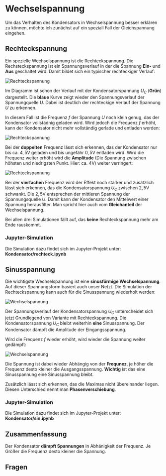 # Wechselspannung

Um das Verhalten des Kondensators in Wechselspannung besser erklären zu können, möchte ich zunächst auf ein speziall Fall der Gleichspannung eingehen. 

## Rechteckspannung

Ein spezielle Wechselspannung ist die Rechteckspannung. Die Rechsteckspannung ist ein Spannungsverlauf  in der die Spannung **Ein-** und **Aus** geschaltet wird. Damit bildet sich ein typischer rechteckiger Verlauf:

![Rechteckspannung](../Bilder/AC/Rechteckspannung/square_1.png)

Im Diagramm ist schon der Verlauf mit der Kondensatorspannung $U_C$ (**Grün**) dargestellt. Die **blaue** Kurve zeigt wieder den Spannungsverlauf der Spannungquelle $U$. Dabei ist deutlich der rechteckige Verlauf der Spannung $U$ zu erkennen.

In diesem Fall ist die Frequenz $f$ der Spannung $U$ noch klein genug, das der Kondensator vollstädnig geladen wird. Wird jedoch die Frequenz $f$ erhöht, kann der Kondensator nicht mehr vollständig gerlade und entladen werden:

![Rechteckspannung](../Bilder/AC/Rechteckspannung/square_2.png)

Bei der **doppelten** Frequenz lässt sich erkennen, das der Kondensator nur bis ca. $4,5 \text{V}$ geladen und bis ungefähr $0,5 \text{V}$ entladen wird.  Wird die Frequenz weiter erhöht wird die **Amplitude** (Die Spannung zwischen höhsten und niedrigsten Punkt. Hier: ca. $4 \text{V}$) weiter verringert:

![Rechteckspannung](../Bilder/AC/Rechteckspannung/square_4.png)

Bei der **vierfachen** Frequenz wird der Effekt noch stärker und zusätzlich lässt sich erkennen, das die Kondensatorspannung $U_C$ zwischen $2,5 \text{V}$ schwankt. Die $2,5 \text{V}$ entsprechen der mittleren Spannung der Spannungsquelle $U$. Damit kann der Kondensator den Mittelwert einer Spannung herausfilter. Man spricht hier auch vom **Gleichanteil** der Wechselspannung.

Bei allen drei Simulationen fällt auf, das **keine** Rechteckspannung mehr am Ende rauskommt.

### Jupyter-Simulation 

Die Simulation dazu findet sich im Jupyter-Projekt unter: **Kondensator/rechteck.ipynb**

## Sinusspannung

Die wichtigste Wechselspannung ist eine **sinusförmige Wechselspannung**. Auf dieser Spannungsform basiert auch unser Netzt. Die Simulation der Rechteckspannung kann auch für die Sinusspannung wiederholt werden:

![Wechselspannung](../Bilder/AC/Sinusspannung/sin_1.png)

Der Spannungsverlauf der Kondensatorspannung $U_C$ unterscheidet sich jetzt Grundlegend von Variante mit Rechteckspannung. Die Kondensatorspannung $U_C$ bleibt weiterhin **eine** Sinusspannung.  Der Kondensator dämpft die Amplitude der Eingangsspannung. 

Wird die Frequenz $f$ wieder erhöht, wird wieder die Spannung weiter gedämpft:

![Wechselspannung](../Bilder/AC/Sinusspannung/sin_2.png)

Die Spannung ist dabei wieder Abhängig von der **Frequnez**, je höher die Frequenz desto kleiner die Ausgangsspannung. **Wichtig** ist das eine Sinusspannung eine Sinusspannung bleibt.

Zusätzlich lässt sich erkennen, das die Maximas nicht übereinander liegen. Diesen Unterschied nennt man **Phasenverschiebung**.

### Jupyter-Simulation

Die Simulation dazu findet sich im Jupyter-Projekt unter: **Kondensator/sin.ipynb**

## Zusammenfassung

Der Kondensator **dämpft Spannungen** in Abhänigkeit der Frequenz. Je Größer die Frequenz desto kleiner die Spannung.

## Fragen